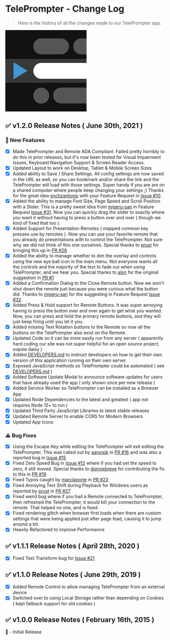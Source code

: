 TelePrompter - Change Log
===

> Here is the history of all the changes made to our TelePrompter app.

![icon](assets/img/icon-256x256.png "icon")

:white_check_mark: v1.2.0 Release Notes ( June 30th, 2021 )
---

### :tada:  New Features

- [X] Made TelePrompter and Remote ADA Compliant.  Failed pretty horribly to do this in prior releases, but it's now been tested for Visual Impairment Issues, Keyboard Navigation Support & Screen Reader Access.
- [X] Updated Layout to work on Desktop, Tablet & Mobile Screen Sizes
- [X] Added ability to Save / Share Settings. All config settings are now saved in the URL as well, so you can bookmark and/or share the link and the TelePrompter will load with those settings.  Super handy if you are are on a shared computer where people keep changing your settings ;)  Thanks for the great idea [snchzantonio](https://github.com/snchzantonio) with your Feature Request in [Issue #10](https://github.com/manifestinteractive/teleprompter/issues/10).
- [X] Added the ability to manage Font Size, Page Speed and Scroll Position with a Slider.  This is a pretty sweet idea from [migeru-san](https://github.com/migeru-san) in Feature Request [Issue #31](https://github.com/manifestinteractive/teleprompter/issues/31).  Now you can quickly drag the slider to exactly where you want it without having to press a button over and over ( though we kind of fixed that too ).
- [X] Added Support for Presentation Remotes ( mapped common key presses use by remotes ).  Now you can use your favorite remote that you already do presentations with to control the TelePrompter.  Not sure why we did not think of this one ourselves.  Special thanks to [prust](https://github.com/prust) for bringing this up in [PR #28](https://github.com/manifestinteractive/teleprompter/pull/28)
- [X] Added the ability to manage whether to dim the overlay and controls using the new eye ball icon in the main menu.  Not everyone wants all the controls and the majority of the text to fade out when using TelePrompter, and we hear you.  Special thanks to [alon](https://github.com/alon) for the original suggestion in [PR #1](https://github.com/manifestinteractive/teleprompter/pull/1)
- [X] Added a Confirmation Dialog to the Close Remote button.  Now we won't shut down the remote just because you were curious what the button did.  Thanks to [migeru-san](https://github.com/migeru-san) for the suggesting in Feature Request [Issue #32](https://github.com/manifestinteractive/teleprompter/issues/32).
- [X] Added Press & Hold support for Remote Buttons.  It was super annoying having to press the button over and over again to get what you wanted.  Now, you can press and hold the primary remote buttons, and they will just keep firing until you let it you.
- [X] Added missing Text Rotation buttons to the Remote so now all the buttons on the TelePrompter also exist on the Remote.
- [X] Updated Code so it can be more easily run from any server ( apparently hard coding our site was not super helpful for an open source project, oopsie daisy )
- [X] Added [DEVELOPERS.md](DEVELOPERS.md) to instruct developers on how to get their own version of this application running on their own server.
- [X] Exposed JavaScript methods so TelePrompter could be automated ( see [DEVELOPERS.md](DEVELOPERS.md) )
- [X] Added Software Update Modal to announce software updates for users that have already used the app ( only shown once per new release )
- [X] Added Service Worker so TelePrompter can be installed as a Browser App
- [X] Updated Node Dependencies to the latest and greatest ( app not requires Node 12+ to run )
- [X] Updated Third Party JavaScript Libraries to latest stable releases
- [X] Updated Remote Server to enable CORS for Modern Browsers
- [X] Updated App Icons

### :warning:  Bug Fixes

- [X] Using the Escape Key while editing the TelePrompter will exit editing the TelePrompter.  This was called out by [aaronpk](https://github.com/aaronpk) in [PR #16](https://github.com/manifestinteractive/teleprompter/pull/16) and was also a reported bug in [Issue #15](https://github.com/manifestinteractive/teleprompter/issues/15)
- [X] Fixed Zero Speed Bug in [Issue #12](https://github.com/manifestinteractive/teleprompter/issues/12) where if you had set the speed to zero, it still moved.  Special thanks to [donniebreve](https://github.com/donniebreve) for contributing the fix to this in [PR #19](https://github.com/manifestinteractive/teleprompter/pull/19)
- [X] Fixed Typos caught by [marclaporte](https://github.com/marclaporte) in [PR #23](https://github.com/manifestinteractive/teleprompter/pull/23)
- [X] Fixed Annoying Text Shift during Playback for Windows users as reported by [prust](https://github.com/prust) in [PR #27](https://github.com/manifestinteractive/teleprompter/pull/27)
- [X] Fixed weird bug where if you had a Remote connected to TelePrompter, then refreshed the TelePrompter, it would kill your connection to the remote.  That helped no one, and is fixed.
- [X] Fixed rendering glitch when browser first loads when there are custom settings that were being applied just after page load, causing it to jump around a bit.
- [X] Heavily Refactored to improve Performance

:white_check_mark: v1.1.1 Release Notes ( April 28th, 2020 )
---

- [X] Fixed Text Transform bug for [Issue #21](https://github.com/manifestinteractive/teleprompter/issues/21)

:white_check_mark: v1.1.0 Release Notes ( June 29th, 2019 )
---

- [X] Added Remote Control to allow managing TelePrompter from an external device
- [X] Switched over to using Local Storage rather than depending on Cookies ( kept fallback support for old cookies )

:white_check_mark: v1.0.0 Release Notes ( February 16th, 2015 )
---

:tada: - Initial Release
